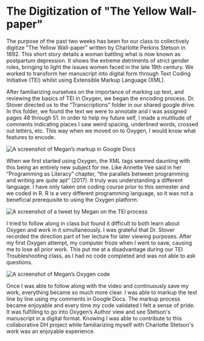 # The Digitization of "The Yellow Wall-paper"

The purpose of the past two weeks has been for our class to collectively digitize ”The Yellow Wall-paper” written by Charlotte Perkins Stetson in 1892. This short story details a woman battling what is now known as postpartum depression. It shows the extreme detriments of strict gender roles, bringing to light the issues women faced in the late 19th century. We worked to transform her manuscript into digital form through Text Coding Initiative (TEI) whilst using Extensible Markup Language (XML).  

After familiarizing ourselves on the importance of marking up text, and reviewing the basics of TEI in Oxygen, we began the encoding process. Dr. Stover directed us to the “Transcriptions” folder in our shared google drive. In this folder, we found the text we were to annotate and I was assigned pages 48 through 51. In order to help my future self, I made a multitude of comments indicating places I saw weird spacing, underlined words, crossed out letters, etc.  This way when we moved on to Oxygen, I would know what features to encode. 

![A screenshot of Megan’s markup in Google Docs](https://meganednie.github.io/English-350/images/googlemarkup.png)
 
When we first started using Oxygen, the XML tags seemed daunting with this being an entirely new subject for me. Like Annette Vee said in her “Programming as Literacy” chapter, “the parallels between programming and writing are quite apt” (2017). It truly was understanding a different language. I have only taken one coding course prior to this semester and we coded in R. R is a very different programming language, so it was not a beneficial prerequisite to using the Oxygen platform. 

![A screenshot of a tweet by Megan on the TEI process](https://meganednie.github.io/English-350/images/IMG_8798.jpeg)

I tried to follow along in class but found it difficult to both learn about Oxygen and work in it simultaneously. I was grateful that Dr. Stover recorded the direction part of her lecture for later viewing purposes. After my first Oxygen attempt, my computer froze when I went to save, causing me to lose all prior work. This put me at a disadvantage during our TEI Troubleshooting class, as I had no code completed and was not able to ask questions.

![A screenshot of Megan’s Oxygen code](https://meganednie.github.io/English-350/images/oxygen.png)

Once I was able to follow along with the video and continuously save my work, everything became so much more clear. I was able to markup the text line by line using my comments in Google Docs. The markup process became enjoyable and every time my code validated I felt a sense of pride. It was fulfilling to go into Oxygen’s Author view and see Stetson's manuscript in a digital format. Knowing I was able to contribute to this collaborative DH project while familiarizing myself with Charlotte Stetson's work was an enjoyable experience.
